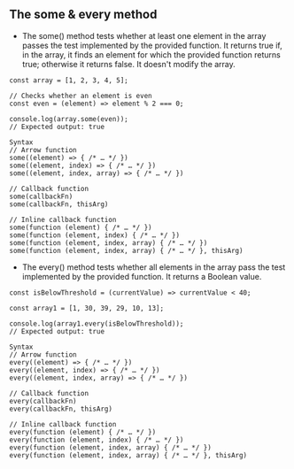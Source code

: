 ## The some & every method

- The some() method tests whether at least one element in the array passes the test implemented by the provided function. It returns true if, in the array, it finds an element for which the provided function returns true; otherwise it returns false. It doesn't modify the array.
```
const array = [1, 2, 3, 4, 5];

// Checks whether an element is even
const even = (element) => element % 2 === 0;

console.log(array.some(even));
// Expected output: true
```
```
Syntax
// Arrow function
some((element) => { /* … */ })
some((element, index) => { /* … */ })
some((element, index, array) => { /* … */ })

// Callback function
some(callbackFn)
some(callbackFn, thisArg)

// Inline callback function
some(function (element) { /* … */ })
some(function (element, index) { /* … */ })
some(function (element, index, array) { /* … */ })
some(function (element, index, array) { /* … */ }, thisArg)
```

- The every() method tests whether all elements in the array pass the test implemented by the provided function. It returns a Boolean value.
```
const isBelowThreshold = (currentValue) => currentValue < 40;

const array1 = [1, 30, 39, 29, 10, 13];

console.log(array1.every(isBelowThreshold));
// Expected output: true
```
```
Syntax
// Arrow function
every((element) => { /* … */ })
every((element, index) => { /* … */ })
every((element, index, array) => { /* … */ })

// Callback function
every(callbackFn)
every(callbackFn, thisArg)

// Inline callback function
every(function (element) { /* … */ })
every(function (element, index) { /* … */ })
every(function (element, index, array) { /* … */ })
every(function (element, index, array) { /* … */ }, thisArg)
```